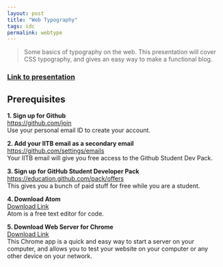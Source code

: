 ```yaml
---
layout: post
title: "Web Typography"
tags: idc
permalink: webtype
---
```


>Some basics of typography on the web. This presentation will cover CSS typography, and gives an easy way to make a functional blog.

### [Link to presentation](https://www.dropbox.com/s/wyk6nipmbgygspe/Web%20Type%20-%20January%202020.pdf?dl=0)

## Prerequisites

**1. Sign up for Github**  
<https://github.com/join>  
Use your personal email ID to create your account.

**2. Add your IITB email as a secondary email**   <https://github.com/settings/emails>  
Your IITB email will give you free access to the Github Student Dev Pack.

**3. Sign up for GitHub Student Developer Pack**   <https://education.github.com/pack/offers>  
This gives you a bunch of paid stuff for free while you are a student.

**4. Download Atom**  
[Download Link](https://github.com/join)  
Atom is a free text editor for code.

**5. Download Web Server for Chrome**  
[Download Link](https://chrome.google.com/webstore/detail/web-server-for-chrome/ofhbbkphhbklhfoeikjpcbhemlocgigb?hl=en)  
This Chrome app is a quick and easy way to start a server on your computer, and allows you to test your website on your computer or any other device on your network.

